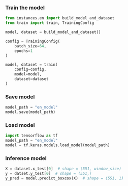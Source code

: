 ### Train the model
```python
from instances.en import build_model_and_dataset
from train import train, TrainingConfig

model, dataset = build_model_and_dataset()

config = TrainingConfig(
    batch_size=64,
    epochs=1
)

model, dataset = train(
    config=config,
    model=model,
    dataset=dataset
)
```

### Save model

```python
model_path = "en_model"
model.save(model_path)
```

### Load model
```python
import tensorflow as tf
model_path = "en_model"
model = tf.keras.models.load_model(model_path)
```

### Inference model
```python
X = dataset.x_test[0]  # shape = (551, window_size)
y = datset.y_test[0]  # shape = (551,)
y_pred = model.predict_boxcox(X)  # shape = (551, 1)
```
